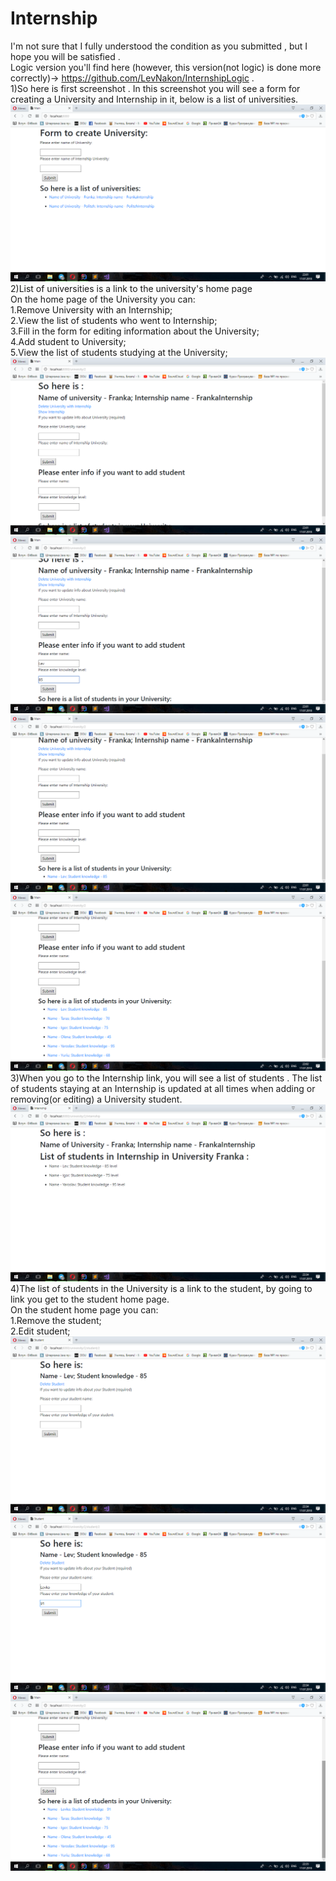 # Internship
I'm not sure that I fully understood the condition as you submitted , but I hope you will be satisfied .<br>
Logic version you'll find here (however, this version(not logic) is done more correctly)-> https://github.com/LevNakon/InternshipLogic .<br>
1)So here is first screenshot . In this screenshot you will see a form for creating a University and Internship in it, below is a list of universities.<br>
![Screenshot](https://github.com/LevNakon/InternshipSpringBoot/blob/master/screens/screen1.png)<br>
2)List of universities is a link to the university's home page<br>
On the home page of the University you can:<br>
1.Remove University with an Internship;<br>
2.View the list of students who went to Internship;<br>
3.Fill in the form for editing information about the University;<br>
4.Add student to University;<br>
5.View the list of students studying at the University;<br>
![Screenshot](https://github.com/LevNakon/InternshipSpringBoot/blob/master/screens/screen2.png)<br>
![Screenshot](https://github.com/LevNakon/InternshipSpringBoot/blob/master/screens/screen3.png)<br>
![Screenshot](https://github.com/LevNakon/InternshipSpringBoot/blob/master/screens/screen4.png)<br>
![Screenshot](https://github.com/LevNakon/InternshipSpringBoot/blob/master/screens/screen5.png)<br>
3)When you go to the Internship link, you will see a list of students . The list of students staying at an Internship is updated at all times when adding or removing(or editing) a University student.<br>
![Screenshot](https://github.com/LevNakon/InternshipSpringBoot/blob/master/screens/screen6.png)<br>
4)The list of students in the University is a link to the student, by going to link you get to the student home page.<br>
On the student home page you can:<br>
1.Remove the student;<br>
2.Edit student;<br>
![Screenshot](https://github.com/LevNakon/InternshipSpringBoot/blob/master/screens/screen7.png)<br>
![Screenshot](https://github.com/LevNakon/InternshipSpringBoot/blob/master/screens/screen8.png)<br>
![Screenshot](https://github.com/LevNakon/InternshipSpringBoot/blob/master/screens/screen9.png)<br>
